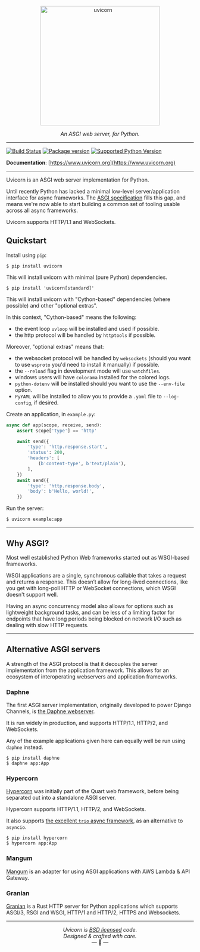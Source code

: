 <p align="center">
  <img width="320" height="320" src="https://raw.githubusercontent.com/tomchristie/uvicorn/master/docs/uvicorn.png" alt='uvicorn'>
</p>

<p align="center">
<em>An ASGI web server, for Python.</em>
</p>

---

[![Build Status](https://github.com/encode/uvicorn/workflows/Test%20Suite/badge.svg)](https://github.com/encode/uvicorn/actions)
[![Package version](https://badge.fury.io/py/uvicorn.svg)](https://pypi.python.org/pypi/uvicorn)
[![Supported Python Version](https://img.shields.io/pypi/pyversions/uvicorn.svg?color=%2334D058)](https://pypi.org/project/uvicorn)

**Documentation**: [https://www.uvicorn.org](https://www.uvicorn.org)

---

Uvicorn is an ASGI web server implementation for Python.

Until recently Python has lacked a minimal low-level server/application interface for
async frameworks. The [ASGI specification][asgi] fills this gap, and means we're now able to
start building a common set of tooling usable across all async frameworks.

Uvicorn supports HTTP/1.1 and WebSockets.

## Quickstart

Install using `pip`:

```shell
$ pip install uvicorn
```

This will install uvicorn with minimal (pure Python) dependencies.

```shell
$ pip install 'uvicorn[standard]'
```

This will install uvicorn with "Cython-based" dependencies (where possible) and other "optional extras".

In this context, "Cython-based" means the following:

- the event loop `uvloop` will be installed and used if possible.
- the http protocol will be handled by `httptools` if possible.

Moreover, "optional extras" means that:

- the websocket protocol will be handled by `websockets` (should you want to use `wsproto` you'd need to install it manually) if possible.
- the `--reload` flag in development mode will use `watchfiles`.
- windows users will have `colorama` installed for the colored logs.
- `python-dotenv` will be installed should you want to use the `--env-file` option.
- `PyYAML` will be installed to allow you to provide a `.yaml` file to `--log-config`, if desired.

Create an application, in `example.py`:

```python
async def app(scope, receive, send):
    assert scope['type'] == 'http'

    await send({
        'type': 'http.response.start',
        'status': 200,
        'headers': [
            (b'content-type', b'text/plain'),
        ],
    })
    await send({
        'type': 'http.response.body',
        'body': b'Hello, world!',
    })
```

Run the server:

```shell
$ uvicorn example:app
```

---

## Why ASGI?

Most well established Python Web frameworks started out as WSGI-based frameworks.

WSGI applications are a single, synchronous callable that takes a request and returns a response.
This doesn’t allow for long-lived connections, like you get with long-poll HTTP or WebSocket connections,
which WSGI doesn't support well.

Having an async concurrency model also allows for options such as lightweight background tasks,
and can be less of a limiting factor for endpoints that have long periods being blocked on network
I/O such as dealing with slow HTTP requests.

---

## Alternative ASGI servers

A strength of the ASGI protocol is that it decouples the server implementation
from the application framework. This allows for an ecosystem of interoperating
webservers and application frameworks.

### Daphne

The first ASGI server implementation, originally developed to power Django Channels, is [the Daphne webserver][daphne].

It is run widely in production, and supports HTTP/1.1, HTTP/2, and WebSockets.

Any of the example applications given here can equally well be run using `daphne` instead.

```
$ pip install daphne
$ daphne app:App
```

### Hypercorn

[Hypercorn][hypercorn] was initially part of the Quart web framework, before
being separated out into a standalone ASGI server.

Hypercorn supports HTTP/1.1, HTTP/2, and WebSockets.

It also supports [the excellent `trio` async framework][trio], as an alternative to `asyncio`.

```
$ pip install hypercorn
$ hypercorn app:App
```

### Mangum

[Mangum][mangum] is an adapter for using ASGI applications with AWS Lambda & API Gateway.

### Granian

[Granian][granian] is a Rust HTTP server for Python applications which supports ASGI/3, RSGI and WSGI, HTTP/1 and HTTP/2, HTTPS and Websockets.

---

<p align="center"><i>Uvicorn is <a href="https://github.com/encode/uvicorn/blob/master/LICENSE.md">BSD licensed</a> code.<br/>Designed & crafted with care.</i><br/>&mdash; 🦄  &mdash;</p>

[asgi]: https://asgi.readthedocs.io/en/latest/
[daphne]: https://github.com/django/daphne
[hypercorn]: https://github.com/pgjones/hypercorn
[trio]: https://trio.readthedocs.io
[mangum]: https://github.com/jordaneremieff/mangum
[granian]: https://github.com/emmett-framework/granian
